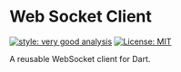 # Web Socket Client

[![style: very good analysis][very_good_analysis_badge]][very_good_analysis_link]
[![License: MIT][license_badge]][license_link]

A reusable WebSocket client for Dart.

[license_badge]: https://img.shields.io/badge/license-MIT-blue.svg
[license_link]: https://opensource.org/licenses/MIT
[very_good_analysis_badge]: https://img.shields.io/badge/style-very_good_analysis-B22C89.svg
[very_good_analysis_link]: https://pub.dev/packages/very_good_analysis
